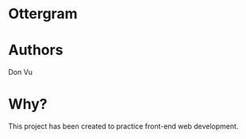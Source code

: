 # Ottergram

# Authors
Don Vu

# Why?
This project has been created to practice front-end web development.
